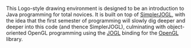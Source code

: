 This Logo-style drawing environment is designed to be an introduction to Java programming for total novices. It is built on top of [SimplerJOGL](http://simplerjogl.googlecode.com), with the idea that the first semester of programming will slowly dig deeper and deeper into this code (and thence SimplerJOGL), culminating with object-oriented OpenGL programming using the [JOGL](http://jogamp.com/jogl) binding for the [OpenGL](http://www.opengl.org) library.